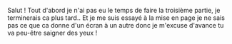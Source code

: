 Salut ! 
Tout d'abord je n'ai pas eu le temps de faire la troisième partie, je terminerais ca plus tard.. 
Et je me suis essayé à la mise en page je ne sais pas ce que ca donne d'un écran à un autre donc je m'excuse d'avance tu va peu-être saigner des yeux ! 
